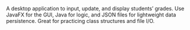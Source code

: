 A desktop application to input, update, and display students’ grades. 
Use JavaFX for the GUI, Java for logic, and JSON files for lightweight data persistence. 
Great for practicing class structures and file I/O.
